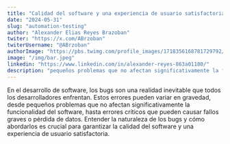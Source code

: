 ```yaml
---
title: "Calidad del software y una experiencia de usuario satisfactoria"
date: "2024-05-31"
slug: "automation-testing"
author: "Alexander Elias Reyes Brazoban"
twiter: "https://x.com/ABrzoban"
twiterUsername: "@ABrzoban"
authorImage: "https://pbs.twimg.com/profile_images/1718356168781729792/qRiC-vXL_400x400.jpg"
image: "/img/bar.jpeg"
linkedin: "https://www.linkedin.com/in/alexander-reyes-863a01180/"
description: "pequeños problemas que no afectan significativamente la funcionalidad del software, hasta errores críticos que pueden causar "
---
```


En el desarrollo de software, los bugs son una realidad inevitable que todos los desarrolladores enfrentan. Estos errores pueden variar en gravedad, desde pequeños problemas que no afectan significativamente la funcionalidad del software, hasta errores críticos que pueden causar fallos graves o pérdida de datos. Entender la naturaleza de los bugs y cómo abordarlos es crucial para garantizar la calidad del software y una experiencia de usuario satisfactoria.